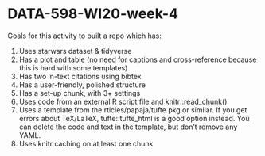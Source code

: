 # DATA-598-WI20-week-4
Goals for this activity to built a repo which has:
1. Uses starwars dataset & tidyverse
2. Has a plot and table (no need for captions and cross-reference because this is hard with some templates)
3. Has two in-text citations using bibtex
4. Has a user-friendly, polished structure
5. Has a set-up chunk, with 3+ settings
6. Uses code from an external R script file and knitr::read_chunk()
7. Uses a template from the rticles/papaja/tufte pkg or similar. If you get errors about TeX/LaTeX, tufte::tufte_html is a good option instead. You can delete the code and text in the template, but don’t remove any YAML.
8. Uses knitr caching on at least one chunk
